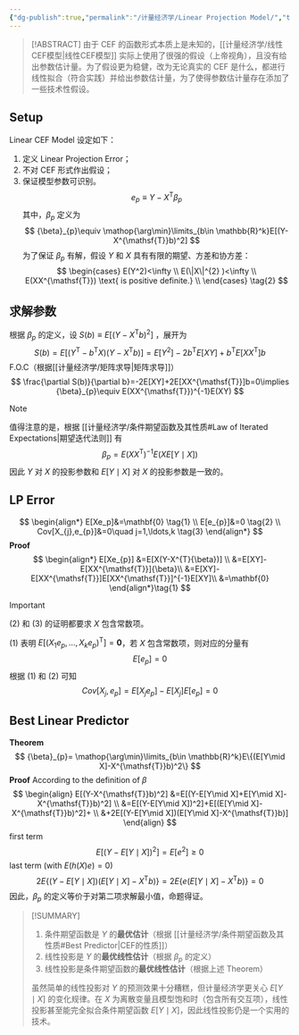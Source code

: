 ```yaml
---
{"dg-publish":true,"permalink":"/计量经济学/Linear Projection Model/","tags":["线性模型"]}
---
```


> [!ABSTRACT]
> 由于 CEF 的函数形式本质上是未知的，[[计量经济学/线性CEF模型\|线性CEF模型]] 实际上使用了很强的假设（上帝视角），且没有给出参数估计量。为了假设更为稳健，改为无论真实的 CEF 是什么，都进行线性拟合（符合实践）并给出参数估计量，为了使得参数估计量存在添加了一些技术性假设。
## Setup

Linear CEF Model 设定如下：
1. 定义 Linear Projection Error；
2. 不对 CEF 形式作出假设；
3. 保证模型参数可识别。
$$
e_{p}\equiv Y-X^{\mathsf{T}}{\beta}_{p}\tag{1}
$$
其中，${\beta}_{p}$ 定义为
$$
{\beta}_{p}\equiv \mathop{\arg\min}\limits_{b\in \mathbb{R}^k}E[(Y-X^{\mathsf{T}}b)^2]
$$
为了保证 ${\beta}_{p}$ 有解，假设 $Y$ 和 $X$ 具有有限的期望、方差和协方差：
$$
\begin{cases}
E(Y^2)<\infty  \\
E(\|X\|^{2} )<\infty  \\
E(XX^{\mathsf{T}}) \text{ is positive definite.} \\
\end{cases}
\tag{2}
$$
## 求解参数

根据 $\beta_{p}$ 的定义，设 $S(b)\equiv E[(Y-X^{\mathsf{T}}b)^2]$ ，展开为
$$
S(b)=E[(Y^{\mathsf{T}}-b^{\mathsf{T}}X)(Y-X^{\mathsf{T}}b)]=E[Y^2]-2b^{\mathsf{T}}E[XY]+b^{\mathsf{T}}E[XX^{\mathsf{T}}]b
$$
F.O.C（根据[[计量经济学/矩阵求导\|矩阵求导]]）
$$
\frac{\partial S(b)}{\partial b}=-2E[XY]+2E[XX^{\mathsf{T}}]b=0\implies {\beta}_{p}\equiv E(XX^{\mathsf{T}})^{-1}E(XY)
$$
> [!NOTE]
> 值得注意的是，根据 [[计量经济学/条件期望函数及其性质#Law of Iterated Expectations\|期望迭代法则]] 有
> $$
> \beta_{p}=E(XX^{\mathsf{T}})^{-1}E(XE[Y\mid X])
> $$
> 因此 $Y$ 对 $X$ 的投影参数和 $E[Y\mid X]$ 对 $X$ 的投影参数是一致的。

## LP Error
$$
\begin{align*}
E[Xe_p]&=\mathbf{0} \tag{1} \\
E[e_{p}]&=0 \tag{2} \\
Cov[X_{j},e_{p}]&=0\quad j=1,\ldots,k \tag{3}
\end{align*}
$$
**Proof**
$$
\begin{align*}
E[Xe_{p}]
&=E[X(Y-X^{T}{\beta})] \\
&=E[XY]-E[XX^{\mathsf{T}}]{\beta}\\
&=E[XY]-E[XX^{\mathsf{T}}]E[XX^{\mathsf{T}}]^{-1}E[XY]\\
&=\mathbf{0}
\end{align*}\tag{1}
$$
> [!IMPORTANT]
> $(2)$ 和 $(3)$ 的证明都要求 $X$ 包含常数项。

$(1)$ 表明 $E[(X_{1}e_{p},\ldots,X_{k}e_{p})^{\mathsf{T}}]=\mathbf{0}$，若 $X$ 包含常数项，则对应的分量有
$$
E[e_{p}]=0 \tag{2}
$$
根据 $(1)$ 和 $(2)$ 可知
$$
Cov[X_{j},e_{p}]=E[X_{j}e_{p}]-E[X_{j}]E[e_{p}]=0 \tag{3}
$$
## Best Linear Predictor

**Theorem**
$$
{\beta}_{p}= \mathop{\arg\min}\limits_{b\in \mathbb{R}^k}E\{(E[Y\mid X]-X^{\mathsf{T}}b)^2\}
$$
**Proof**
According to the definition of ${\beta}$
$$
\begin{align}
E[(Y-X^{\mathsf{T}}b)^2]
&=E[(Y-E[Y\mid X]+E[Y\mid X]-X^{\mathsf{T}}b)^2] \\
&=E[(Y-E[Y\mid X])^2]+E[(E[Y\mid X]-X^{\mathsf{T}}b)^2]+ \\
&+2E[(Y-E[Y\mid X])(E[Y\mid X]-X^{\mathsf{T}}b)]
\end{align}
$$
first term
$$
E[(Y-E[Y\mid X])^2]=E[e^2]\ge0
$$
last term (with $E(h(X)e)=0$)
$$
2E\{(Y-E[Y\mid X])(E[Y\mid X]-X^{\mathsf{T}}b)\}=2E\{e(E[Y\mid X]-X^{\mathsf{T}}b)\}=0
$$
因此，${\beta}_{p}$ 的定义等价于对第二项求解最小值，命题得证。

> [!SUMMARY]
> 1. 条件期望函数是 $Y$ 的**最优估计**（根据 [[计量经济学/条件期望函数及其性质#Best Predictor\|CEF的性质]]）
> 2. 线性投影是 $Y$ 的**最优线性估计**（根据 ${\beta}_{p}$ 的定义）
> 3. 线性投影是条件期望函数的**最优线性估计**（根据上述 Theorem）
> 
>虽然简单的线性投影对 $Y$ 的预测效果十分糟糕，但计量经济学更关心 $E[Y\mid X]$ 的变化规律。在 $X$ 为离散变量且模型饱和时（包含所有交互项），线性投影甚至能完全拟合条件期望函数 $E[Y\mid X]$，因此线性投影仍是一个实用的技术。
